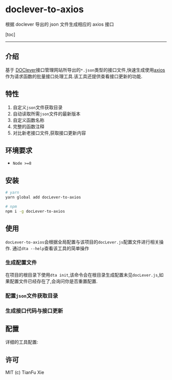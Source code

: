 # doclever-to-axios

根据 doclever 导出的 json 文件生成相应的 axios 接口

[toc]

---

## 介绍

基于 [DOClever](http://www.doclever.cn/controller/index/index.html)接口管理网站所导出的`*.json`类型的接口文件,快速生成使用[axios](https://github.com/axios/axios)作为请求函数的批量接口处理工具.该工具还提供查看接口更新的功能.

## 特性

1. 自定义`json`文件获取目录
2. 自动读取所需`json`文件的最新版本
3. 自定义函数名称
4. 完整的函数注释
5. 对比新老接口文件,获取接口更新内容

## 环境要求

- `Node >=8`

## 安装

```bash
# yarn
yarn global add docLever-to-axios

# npm
npm i -g docLever-to-axios
```

## 使用

`docLever-to-axios`会根据全局配置与该项目的`docLever.js`配置文件进行相关操作. 通过`dta --help`查看该工具的简单操作

### 生成配置文件

在项目的根目录下使用`dta init`,该命令会在根目录生成配置未见`docLever.js`,如果配置文件已经存在了,会询问你是否重置配置.

### 配置`json`文件获取目录

### 生成接口代码与接口更新

## 配置

详细的工具配置:

## 许可

MIT (c) TianFu Xie
